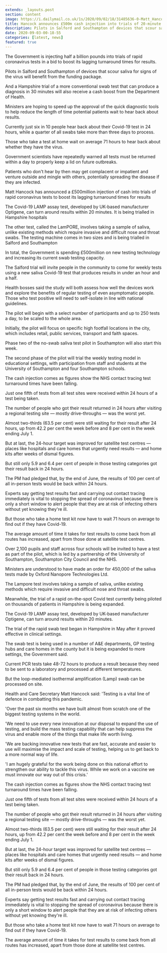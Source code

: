 ```yaml
---
extends: _layouts.post
section: content
image: https://i.dailymail.co.uk/1s/2020/09/02/18/31485636-0-Matt_Hancock_described_the_introduction_of_two_new_game_changing-a-4_1599068380718.jpg 
title: Hancock announces £500m cash injection into trials of 20-minute coronavirus tests 
description: Pilots in Salford and Southampton of devices that scour saliva for signs of the virus will benefit from the funding package. And a trial of a 20-minute test in Hampshire will be expanded. 
date: 2020-09-03-00-18-55 
categories: [latest, news] 
featured: true 
--- 
```

The Government is injecting half a billion pounds into trials of rapid coronavirus tests in a bid to boost its lagging turnaround times for results.

Pilots in Salford and Southampton of devices that scour saliva for signs of the virus will benefit from the funding package.

And a Hampshire trial of a more conventional swab test that can produce a diagnosis in 30 minutes will also receive a cash boost from the Department of Health.

Ministers are hoping to speed up the approval of the quick diagnostic tools to help reduce the length of time potential patients wait to hear back about results.

Currently just six in 10 people hear back about their Covid-19 test in 24 hours, while a quarter of all swabs take more than three days to process.

Those who take a test at home wait on average 71 hours to hear back about whether they have the virus. 

Government scientists have repeatedly warned all tests must be returned within a day to properly keep a lid on future outbreaks.

Patients who don't hear by then may get complacent or impatient and venture outside and mingle with others, potentially spreading the disease if they are infected.

Matt Hancock has announced a £500million injection of cash into trials of rapid coronavirus tests to boost its lagging turnaround times for results

The Covid-19 LAMP assay test, developed by UK-based manufacturer Optigene, can turn around results within 20 minutes. It is being trialled in Hampshire hospitals

The other test, called the LamPORE, involves taking a sample of saliva, unlike existing methods which require invasive and difficult nose and throat swabs. The testing machine comes in two sizes and is being trialled in Salford and Southampton

In total, the Government is spending £500million on new testing technology and increasing its current swab testing capacity. 

The Salford trial will invite people in the community to come for weekly tests using a new saliva Covid-19 test that produces results in under an hour and a half. 

Health bosses said the study will both assess how well the devices work and explore the benefits of regular testing of even asymptomatic people. Those who test positive will need to self-isolate in line with national guidelines.

The pilot will begin with a select number of participants and up to 250 tests a day, to be scaled to the whole area. 

Initially, the pilot will focus on specific high footfall locations in the city, which includes retail, public services, transport and faith spaces. 

Phase two of the no-swab saliva test pilot in Southampton will also start this week. 

The second phase of the pilot will trial the weekly testing model in educational settings, with participation from staff and students at the University of Southampton and four Southampton schools. 

The cash injection comes as figures show the NHS contact tracing test turnaround times have been falling.

Just one fifth of tests from all test sites were received within 24 hours of a test being taken. 

The number of people who got their result returned in 24 hours after visiting a regional testing site — mostly drive-throughs — was the worst yet.

Almost two-thirds (63.5 per cent) were still waiting for their result after 24 hours, up from 42.2 per cent the week before and 8 per cent in the week ending July 1.

But at last, the 24-hour target was improved for satellite test centres — places like hospitals and care homes that urgently need results — and home kits after weeks of dismal figures.

But still only 5.9 and 6.4 per cent of people in those testing categories got their result back in 24 hours. 

The PM had pledged that, by the end of June, the results of 100 per cent of all in-person tests would be back within 24 hours.

Experts say getting test results fast and carrying out contact tracing immediately is vital to stopping the spread of coronavirus because there is only a short window to alert people that they are at risk of infecting others without yet knowing they're ill.

But those who take a home test kit now have to wait 71 hours on average to find out if they have Covid-19. 

The average amount of time it takes for test results to come back from all routes has increased, apart from those done at satellite test centres. 

Over 2,100 pupils and staff across four schools will be invited to have a test as part of the pilot, which is led by a partnership of the University of Southampton, Southampton City Council and the NHS.

Ministers are understood to have made an order for 450,000 of the saliva tests made by Oxford Nanopore Technologies Ltd.

The Lampore test involves taking a sample of saliva, unlike existing methods which require invasive and difficult nose and throat swabs. 

Meanwhile, the trial of a rapid on-the-spot Covid test currently being piloted on thousands of patients in Hampshire is being expanded.

The Covid-19 LAMP assay test, developed by UK-based manufacturer Optigene, can turn around results within 20 minutes.

The trial of the rapid swab test began in Hampshire in May after it proved effective in clinical settings.

The swab test is being used in a number of A&E departments, GP testing hubs and care homes in the county but it is being expanded to more settings, the Government said.

Current PCR tests take 48-72 hours to produce a result because they need to be sent to a laboratory and processed at different temperatures.

But the loop-mediated isothermal amplification (Lamp) swab can be processed on site.   

Health and Care Secretary Matt Hancock said: 'Testing is a vital line of defence in combatting this pandemic. 

'Over the past six months we have built almost from scratch one of the biggest testing systems in the world. 

'We need to use every new innovation at our disposal to expand the use of testing, and build the mass testing capability that can help suppress the virus and enable more of the things that make life worth living.

'We are backing innovative new tests that are fast, accurate and easier to use will maximise the impact and scale of testing, helping us to get back to a more normal way of life.

'I am hugely grateful for the work being done on this national effort to strengthen our ability to tackle this virus. While we work on a vaccine we must innovate our way out of this crisis.'

The cash injection comes as figures show the NHS contact tracing test turnaround times have been falling.

Just one fifth of tests from all test sites were received within 24 hours of a test being taken. 

The number of people who got their result returned in 24 hours after visiting a regional testing site — mostly drive-throughs — was the worst yet.

Almost two-thirds (63.5 per cent) were still waiting for their result after 24 hours, up from 42.2 per cent the week before and 8 per cent in the week ending July 1.

But at last, the 24-hour target was improved for satellite test centres — places like hospitals and care homes that urgently need results — and home kits after weeks of dismal figures.

But still only 5.9 and 6.4 per cent of people in those testing categories got their result back in 24 hours. 

The PM had pledged that, by the end of June, the results of 100 per cent of all in-person tests would be back within 24 hours.

Experts say getting test results fast and carrying out contact tracing immediately is vital to stopping the spread of coronavirus because there is only a short window to alert people that they are at risk of infecting others without yet knowing they're ill.

But those who take a home test kit now have to wait 71 hours on average to find out if they have Covid-19. 

The average amount of time it takes for test results to come back from all routes has increased, apart from those done at satellite test centres. 


